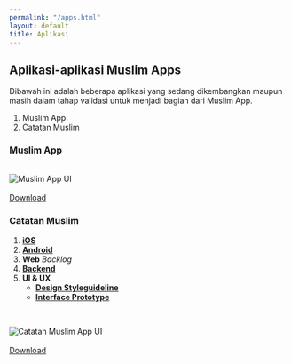 ```yaml
---
permalink: "/apps.html"
layout: default
title: Aplikasi
---
```


## Aplikasi-aplikasi Muslim Apps

Dibawah ini adalah beberapa aplikasi yang sedang dikembangkan maupun masih dalam tahap validasi untuk menjadi bagian dari Muslim App.

1. Muslim App
2. Catatan Muslim

### Muslim App
<br/>
<img src="https://i.ibb.co/5Mn8sLT/master.png" 
     class="image-fit border border-primary"
     alt="Muslim App UI">
<br/>
<br/>
<a class="btn btn-danger" role="button"      href="https://i.ibb.co/5Mn8sLT/master.png"
   download="Muslim_App_UI.png">
  Download
</a>
     
### Catatan Muslim
1. [**iOS**](https://github.com/ma-pp/ma2018_ios)
2. [**Android**](https://github.com/ma-pp/ma2018_android)
3. **Web** _Backlog_
4. [**Backend**](https://github.com/ma-pp/ma2018note_flask)
5. **UI & UX** 
     * [**Design Styleguideline**](https://www.figma.com/file/QMtFwOMcZ4mEBRHs3oT9FWUe/muslim-apps-android) 
     * [**Interface Prototype**](https://www.figma.com/proto/QMtFwOMcZ4mEBRHs3oT9FWUe/muslim-apps-android?node-id=0%3A1&scaling=contain&redirected=1)
<br/>

<img src="https://i.ibb.co/cN7n5T1/master.png" 
     class="image-fit border border-primary"
     alt="Catatan Muslim App UI">
<br/>
<br/>
<a class="btn btn-danger" role="button" href="https://i.ibb.co/cN7n5T1/master.png"
   download="Catatan_Muslim_App_UI.png">
  Download
</a>
